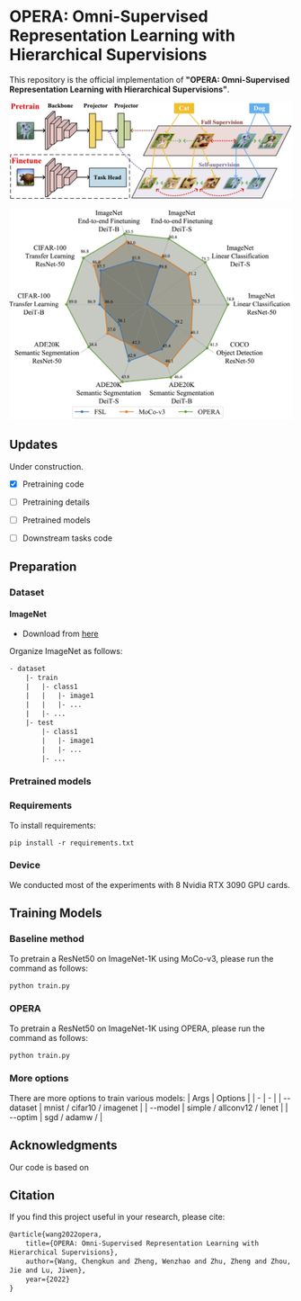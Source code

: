 # OPERA: Omni-Supervised Representation Learning with Hierarchical Supervisions

This repository is the official implementation of **"OPERA: Omni-Supervised Representation Learning with Hierarchical Supervisions"**. 

![framework](figures/framework.png)

![result](figures/result.png)

## Updates

Under construction.

- [x] Pretraining code
- [ ] Pretraining details
- [ ] Pretrained models
- [ ] Downstream tasks code

  

## Preparation

### Dataset

#### ImageNet

- Download from [here](https://www.image-net.org/)

Organize ImageNet as follows:

```
- dataset
    |- train
    |   |- class1
    |   |   |- image1
    |   |   |- ...
    |   |- ...
    |- test
        |- class1
        |   |- image1
        |   |- ...
        |- ...
```

### Pretrained models



### Requirements

To install requirements:

```setup
pip install -r requirements.txt
```

### Device 

We conducted most of the experiments with 8 Nvidia RTX 3090 GPU cards. 

## Training Models

### Baseline method

To pretrain a ResNet50 on ImageNet-1K using MoCo-v3, please run the command as follows:
```python
python train.py
```

### OPERA

To pretrain a ResNet50 on ImageNet-1K using OPERA, please run the command as follows:
```python
python train.py 
```


### More options

There are more options to train various models:
| Args | Options |
| - | - |
| --dataset | mnist / cifar10 / imagenet |
| --model | simple / allconv12 / lenet |
| --optim | sgd / adamw / |



## Acknowledgments

Our code is based on 



## Citation

If you find this project useful in your research, please cite:

````
@article{wang2022opera,
    title={OPERA: Omni-Supervised Representation Learning with Hierarchical Supervisions},
    author={Wang, Chengkun and Zheng, Wenzhao and Zhu, Zheng and Zhou, Jie and Lu, Jiwen},
    year={2022}
}
````

